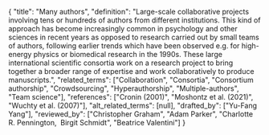 {
    "title": "Many authors",
    "definition": "Large-scale collaborative projects involving tens or hundreds of authors from different institutions. This kind of approach has become increasingly common in psychology and other sciences in recent years as opposed to research carried out by small teams of authors, following earlier trends which have been observed e.g. for high-energy physics or biomedical research in the 1990s. These large international scientific consortia work on a research project to bring together a broader range of expertise and work collaboratively to produce manuscripts.",
    "related_terms": ["Collaboration", "Consortia", "Consortium authorship", "Crowdsourcing", "Hyperauthorship", "Multiple-authors", "Team science"],
    "references": ["Cronin (2001)", "Moshontz et al. (2021)", "Wuchty et al. (2007)"],
    "alt_related_terms": [null],
    "drafted_by": ["Yu-Fang Yang"],
    "reviewed_by": ["Christopher Graham", "Adam Parker", "Charlotte R. Pennington,  Birgit Schmidt", "Beatrice Valentini"]
  }
